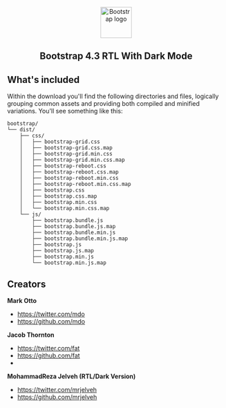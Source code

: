 <p align="center">  
  <a href="https://getbootstrap.com/">  
    <img src="https://getbootstrap.com/docs/4.3/assets/brand/bootstrap-solid.svg" alt="Bootstrap logo" width="72" height="72">  
  </a>  
</p>
<h2 align="center">
	Bootstrap 4.3 RTL With Dark Mode
<h2>

## What's included  
  
Within the download you'll find the following directories and files, logically grouping common assets and providing both compiled and minified variations. You'll see something like this:  
  
```text  
bootstrap/  
└── dist/  
    ├── css/  
    │   ├── bootstrap-grid.css  
    │   ├── bootstrap-grid.css.map  
    │   ├── bootstrap-grid.min.css  
    │   ├── bootstrap-grid.min.css.map  
    │   ├── bootstrap-reboot.css  
    │   ├── bootstrap-reboot.css.map  
    │   ├── bootstrap-reboot.min.css  
    │   ├── bootstrap-reboot.min.css.map  
    │   ├── bootstrap.css  
    │   ├── bootstrap.css.map  
    │   ├── bootstrap.min.css  
    │   └── bootstrap.min.css.map  
    └── js/  
        ├── bootstrap.bundle.js  
        ├── bootstrap.bundle.js.map  
        ├── bootstrap.bundle.min.js  
        ├── bootstrap.bundle.min.js.map  
        ├── bootstrap.js  
        ├── bootstrap.js.map  
        ├── bootstrap.min.js  
        └── bootstrap.min.js.map  
```


## Creators  
  
**Mark Otto**  
  
- <https://twitter.com/mdo>  
- <https://github.com/mdo>  
  
**Jacob Thornton**  
  
- <https://twitter.com/fat>  
- <https://github.com/fat>
-   
**MohammadReza Jelveh (RTL/Dark Version)**  
  
- <https://twitter.com/mrjelveh>  
- <https://github.com/mrjelveh>
